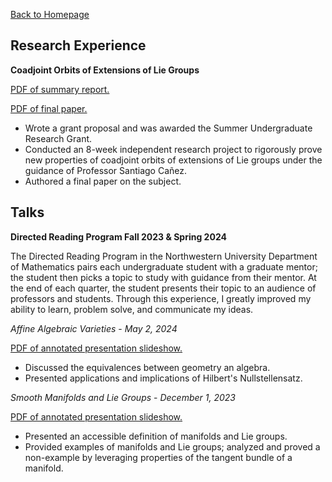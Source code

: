 <head>
    <link rel="apple-touch-icon" sizes="180x180" href="/assets/favicon/apple-touch-icon.png">
    <link rel="icon" type="image/png" sizes="32x32" href="/assets/favicon/favicon-32x32.png">
    <link rel="icon" type="image/png" sizes="16x16" href="/assets/favicon/favicon-16x16.png">
    <link rel="manifest" href="/assets/favicon/site.webmanifest">
</head>

[Back to Homepage](/README.md)

## Research Experience
**Coadjoint Orbits of Extensions of Lie Groups**

<a href="assets/img/SURG Summary Report.pdf" target="_blank">PDF of summary report.</a>

<a href="assets/img/SURG Shortened Final.pdf" target="_blank">PDF of final paper.</a>
- Wrote a grant proposal and was awarded the Summer Undergraduate Research Grant.
- Conducted an 8-week independent research project to rigorously prove new properties of coadjoint orbits of extensions of Lie groups under the guidance of Professor Santiago Cañez.
- Authored a final paper on the subject.

## Talks

**Directed Reading Program Fall 2023 & Spring 2024**

The Directed Reading Program in the Northwestern University Department of Mathematics pairs each undergraduate student with a graduate mentor; the student then picks a topic to study with guidance from their mentor. At the end of each quarter, the student presents their topic to an audience of professors and students. Through this experience, I greatly improved my ability to learn, problem solve, and communicate my ideas.

*Affine Algebraic Varieties* - *May 2, 2024*

<a href="assets/img/DRP Spring 2024 - Affine Algebraic Varieties.pdf" target="_blank">PDF of annotated presentation slideshow.</a>
- Discussed the equivalences between geometry an algebra.
- Presented applications and implications of Hilbert's Nullstellensatz.

<!-- <iframe width="100%" height="400" src="assets/img/DRP Spring 2024 - Affine Algebraic Varieties.pdf"> </iframe> -->


*Smooth Manifolds and Lie Groups* - *December 1, 2023*

<a href="assets/img/DRP Fall 2023 - Smooth Manifolds and Lie Groups.pdf" target="_blank">PDF of annotated presentation slideshow.</a>
- Presented an accessible definition of manifolds and Lie groups.
- Provided examples of manifolds and Lie groups; analyzed and proved a non-example by leveraging properties of the tangent bundle of a manifold.

<!-- <iframe width="100%" height="400" src="assets/img/DRP Fall 2023 - Smooth Manifolds and Lie Groups.pdf"> </iframe> -->

